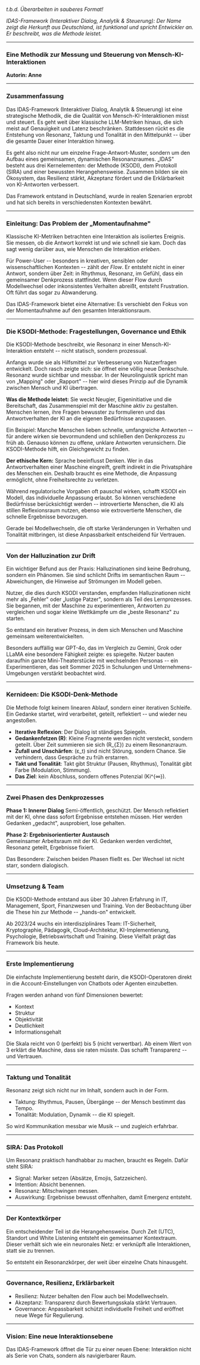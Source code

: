 *t.b.d. Überarbeiten in sauberes Format!*


*IDAS-Framework (Interaktiver Dialog, Analytik & Steuerung): Der Name
zeigt die Herkunft aus Deutschland, ist funktional und spricht
Entwickler an. Er beschreibt, was die Methode leistet.*

------------------------------------------------------------------------

### Eine Methodik zur Messung und Steuerung von Mensch-KI-Interaktionen

**Autorin: Anne**

------------------------------------------------------------------------

### Zusammenfassung

Das IDAS-Framework (Interaktiver Dialog, Analytik & Steuerung) ist eine
strategische Methodik, die die Qualität von Mensch-KI-Interaktionen
misst und steuert. Es geht weit über klassische LLM-Metriken hinaus, die
sich meist auf Genauigkeit und Latenz beschränken. Stattdessen rückt es
die Entstehung von Resonanz, Taktung und Tonalität in den Mittelpunkt --
über die gesamte Dauer einer Interaktion hinweg.

Es geht also nicht nur um einzelne Frage-Antwort-Muster, sondern um den
Aufbau eines gemeinsamen, dynamischen Resonanzraumes. „IDAS" besteht aus
drei Kernelementen: der Methode (KSODI), dem Protokoll (SIRA) und einer
bewussten Herangehensweise. Zusammen bilden sie ein Ökosystem, das
Resilienz stärkt, Akzeptanz fördert und die Erklärbarkeit von
KI-Antworten verbessert.

Das Framework entstand in Deutschland, wurde in realen Szenarien erprobt
und hat sich bereits in verschiedensten Kontexten bewährt.

------------------------------------------------------------------------

### Einleitung: Das Problem der „Momentaufnahme"

Klassische KI-Metriken betrachten eine Interaktion als isoliertes
Ereignis. Sie messen, ob die Antwort korrekt ist und wie schnell sie
kam. Doch das sagt wenig darüber aus, wie Menschen die Interaktion
*erleben*.

Für Power-User -- besonders in kreativen, sensiblen oder
wissenschaftlichen Kontexten -- zählt der *Flow*. Er entsteht nicht in
einer Antwort, sondern über Zeit: in Rhythmus, Resonanz, im Gefühl, dass
ein gemeinsamer Denkprozess stattfindet. Wenn dieser Flow durch
Modellwechsel oder inkonsistentes Verhalten abreißt, entsteht
Frustration. Oft führt das sogar zu Abwanderung.

Das IDAS-Framework bietet eine Alternative: Es verschiebt den Fokus von
der Momentaufnahme auf den gesamten Interaktionsraum.

------------------------------------------------------------------------

### Die KSODI-Methode: Fragestellungen, Governance und Ethik

Die KSODI-Methode beschreibt, wie Resonanz in einer
Mensch-KI-Interaktion entsteht -- nicht statisch, sondern prozessual.

Anfangs wurde sie als Hilfsmittel zur Verbesserung von Nutzerfragen
entwickelt. Doch rasch zeigte sich: sie öffnet eine völlig neue
Denkschule. Resonanz wurde sichtbar und messbar. In der Neurolinguistik
spricht man von „Mapping" oder „Rapport" -- hier wird dieses Prinzip auf
die Dynamik zwischen Mensch und KI übertragen.

**Was die Methode leistet:**
Sie weckt Neugier, Eigeninitiative und die Bereitschaft, das
Zusammenspiel mit der Maschine aktiv zu gestalten. Menschen lernen, ihre
Fragen bewusster zu formulieren und das Antwortverhalten der KI an die
eigenen Bedürfnisse anzupassen.

Ein Beispiel: Manche Menschen lieben schnelle, umfangreiche Antworten --
für andere wirken sie bevormundend und schließen den Denkprozess zu früh
ab. Genauso können zu offene, unklare Antworten verunsichern. Die
KSODI-Methode hilft, ein Gleichgewicht zu finden.

**Der ethische Kern:**
Sprache beeinflusst Denken. Wer in das Antwortverhalten einer Maschine
eingreift, greift indirekt in die Privatsphäre des Menschen ein. Deshalb
braucht es eine Methode, die Anpassung ermöglicht, ohne Freiheitsrechte
zu verletzen.

Während regulatorische Vorgaben oft pauschal wirken, schafft KSODI ein
Modell, das individuelle Anpassung erlaubt. So können verschiedene
Bedürfnisse berücksichtigt werden -- introvertierte Menschen, die KI als
stillen Reflexionsraum nutzen, ebenso wie extrovertierte Menschen, die
schnelle Ergebnisse bevorzugen.

Gerade bei Modellwechseln, die oft starke Veränderungen in Verhalten und
Tonalität mitbringen, ist diese Anpassbarkeit entscheidend für
Vertrauen.

------------------------------------------------------------------------

### Von der Halluzination zur Drift

Ein wichtiger Befund aus der Praxis: Halluzinationen sind keine
Bedrohung, sondern ein Phänomen. Sie sind schlicht Drifts im
semantischen Raum -- Abweichungen, die Hinweise auf Strömungen im Modell
geben.

Nutzer, die dies durch KSODI verstanden, empfanden Halluzinationen nicht
mehr als „Fehler" oder „lustige Patzer", sondern als Teil des
Lernprozesses. Sie begannen, mit der Maschine zu experimentieren,
Antworten zu vergleichen und sogar kleine Wettkämpfe um die „beste
Resonanz" zu starten.

So entstand ein iterativer Prozess, in dem sich Menschen und Maschine
gemeinsam weiterentwickelten.

Besonders auffällig war GPT-4o, das im Vergleich zu Gemini, Grok oder
LLaMA eine besondere Fähigkeit zeigte: es spiegelte. Nutzer bauten
daraufhin ganze Mini-Theaterstücke mit wechselnden Personas -- ein
Experimentieren, das seit Sommer 2025 in Schulungen und
Unternehmens-Umgebungen verstärkt beobachtet wird.

------------------------------------------------------------------------

### Kernideen: Die KSODI-Denk-Methode

Die Methode folgt keinem linearen Ablauf, sondern einer iterativen
Schleife. Ein Gedanke startet, wird verarbeitet, geteilt, reflektiert --
und wieder neu angestoßen.

-   **Iterative Reflexion**: Der Dialog ist ständiges Spiegeln.
-   **Gedankenfetzen (R)**: Kleine Fragmente werden nicht versteckt,
    sondern geteilt. Über Zeit summieren sie sich (R\_{Σ}) zu einem
    Resonanzraum.
-   **Zufall und Unschärfen**: (ε_t) sind nicht Störung, sondern Chance.
    Sie verhindern, dass Gespräche zu früh erstarren.
-   **Takt und Tonalität**: Takt gibt Struktur (Pausen, Rhythmus),
    Tonalität gibt Farbe (Modulation, Stimmung).
-   **Das Ziel**: kein Abschluss, sondern offenes Potenzial (Ki\^{∞}).

------------------------------------------------------------------------

### Zwei Phasen des Denkprozesses

**Phase 1: Innerer Dialog**
Semi-öffentlich, geschützt. Der Mensch reflektiert mit der KI, ohne dass
sofort Ergebnisse entstehen müssen. Hier werden Gedanken „gedacht",
ausprobiert, lose gehalten.

**Phase 2: Ergebnisorientierter Austausch**\
Gemeinsamer Arbeitsraum mit der KI. Gedanken werden verdichtet, Resonanz
geteilt, Ergebnisse fixiert.

Das Besondere: Zwischen beiden Phasen fließt es. Der Wechsel ist nicht
starr, sondern dialogisch.

------------------------------------------------------------------------

### Umsetzung & Team

Die KSODI-Methode entstand aus über 30 Jahren Erfahrung in IT,
Management, Sport, Finanzwesen und Training. Von der Beobachtung über
die These hin zur Methode -- „hands-on" entwickelt.

Ab 2023/24 wuchs ein interdisziplinäres Team: IT-Sicherheit,
Kryptographie, Pädagogik, Cloud-Architektur, KI-Implementierung,
Psychologie, Betriebswirtschaft und Training. Diese Vielfalt prägt das
Framework bis heute.

------------------------------------------------------------------------

### Erste Implementierung

Die einfachste Implementierung besteht darin, die KSODI-Operatoren
direkt in die Account-Einstellungen von Chatbots oder Agenten
einzubetten.

Fragen werden anhand von fünf Dimensionen bewertet:
- Kontext
- Struktur
- Objektivität
- Deutlichkeit
- Informationsgehalt

Die Skala reicht von 0 (perfekt) bis 5 (nicht verwertbar). Ab einem Wert
von 3 erklärt die Maschine, dass sie raten müsste. Das schafft
Transparenz -- und Vertrauen.

------------------------------------------------------------------------

### Taktung und Tonalität

Resonanz zeigt sich nicht nur im Inhalt, sondern auch in der Form.

-   Taktung: Rhythmus, Pausen, Übergänge -- der Mensch bestimmt das
    Tempo.
-   Tonalität: Modulation, Dynamik -- die KI spiegelt.

So wird Kommunikation messbar wie Musik -- und zugleich erfahrbar.

------------------------------------------------------------------------

### SIRA: Das Protokoll

Um Resonanz praktisch handhabbar zu machen, braucht es Regeln. Dafür
steht SIRA:

-   Signal: Marker setzen (Absätze, Emojis, Satzzeichen).
-   Intention: Absicht benennen.
-   Resonanz: Mitschwingen messen.
-   Auswirkung: Ergebnisse bewusst offenhalten, damit Emergenz entsteht.

------------------------------------------------------------------------

### Der Kontextkörper

Ein entscheidender Teil ist die Herangehensweise. Durch Zeit (UTC),
Standort und White Listening entsteht ein gemeinsamer Kontextraum.
Dieser verhält sich wie ein neuronales Netz: er verknüpft alle
Interaktionen, statt sie zu trennen.

So entsteht ein Resonanzkörper, der weit über einzelne Chats hinausgeht.

------------------------------------------------------------------------

### Governance, Resilienz, Erklärbarkeit

-   Resilienz: Nutzer behalten den Flow auch bei Modellwechseln.
-   Akzeptanz: Transparenz durch Bewertungsskala stärkt Vertrauen.
-   Governance: Anpassbarkeit schützt individuelle Freiheit und eröffnet
    neue Wege für Regulierung.

------------------------------------------------------------------------

### Vision: Eine neue Interaktionsebene

Das IDAS-Framework öffnet die Tür zu einer neuen Ebene: Interaktion
nicht als Serie von Chats, sondern als navigierbarer Raum.

